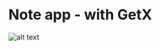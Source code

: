 # Note app -  with GetX 


![alt text](https://github.com/Aya-Jafar/GetX-first-trial/blob/main/WM-Screenshots-20221001050907.png)
